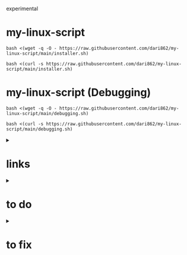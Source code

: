 experimental

# my-linux-script

```
bash <(wget -q -O - https://raw.githubusercontent.com/dari862/my-linux-script/main/installer.sh)
```

```
bash <(curl -s https://raw.githubusercontent.com/dari862/my-linux-script/main/installer.sh)
```

# my-linux-script (Debugging)

```
bash <(wget -q -O - https://raw.githubusercontent.com/dari862/my-linux-script/main/debugging.sh)
```

```
bash <(curl -s https://raw.githubusercontent.com/dari862/my-linux-script/main/debugging.sh)
```


<details>
<summary><h1>links</h1></summary>
  
	https://github.com/sudorook/debian
 	
	https://github.com/FancyChaos/debian-2021
  
</details>

<details>
<summary><h1>to do</h1></summary>

	number of installed appes : echo $(( $(dpkg-query -l | wc -l) - 5 ))
  	
	work on bspwm

</details>


<details>
<summary><h1>to fix</h1></summary>
	
	hotplug
	
	error: tray: Failed to put tray above 0x3800001 in the stack (XCB_MATCH (8))

</details>
